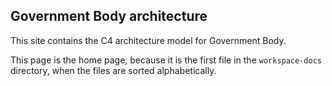 ## Government Body architecture

This site contains the C4 architecture model for Government Body.

This page is the home page, because it is the first file in the `workspace-docs` directory, when the files are sorted
alphabetically.
